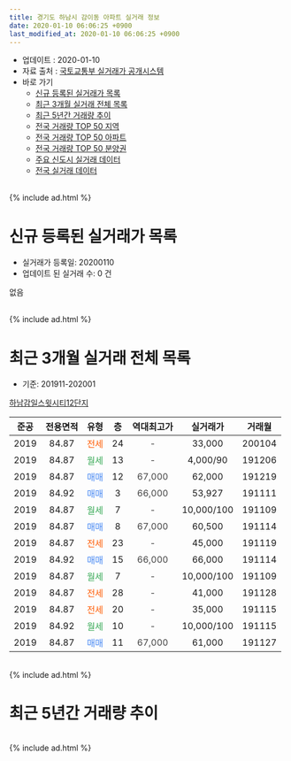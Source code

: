 ```yaml
---
title: 경기도 하남시 감이동 아파트 실거래 정보
date: 2020-01-10 06:06:25 +0900
last_modified_at: 2020-01-10 06:06:25 +0900
---
```


* 업데이트 : 2020-01-10
* 자료 출처 : [국토교통부 실거래가 공개시스템](http://rt.molit.go.kr)
* 바로 가기
    * [신규 등록된 실거래가 목록](#신규-등록된-실거래가-목록)
    * [최근 3개월 실거래 전체 목록](#최근-3개월-실거래-전체-목록)
    * [최근 5년간 거래량 추이](#최근-5년간-거래량-추이)
    * [전국 거래량 TOP 50 지역](https://inasie.github.io/apt-trade-info/최근-3개월-전국에서-가장-거래가-많이-발생한-지역)
    * [전국 거래량 TOP 50 아파트](https://inasie.github.io/apt-trade-info/최근-3개월-전국에서-가장-거래가-많이-발생한-아파트)
    * [전국 거래량 TOP 50 분양권](https://inasie.github.io/apt-trade-info/최근-3개월-전국에서-가장-거래가-많이-발생한-분양권)
    * [주요 신도시 실거래 데이터](https://inasie.github.io/apt-trade-info/주요-신도시)
    * [전국 실거래 데이터](https://inasie.github.io/apt-trade-info/전국)
<br>
{% include ad.html %}
<br>

# 신규 등록된 실거래가 목록
* 실거래가 등록일: 20200110
* 업데이트 된 실거래 수: 0 건

없음

<br>
{% include ad.html %}
<br>

# 최근 3개월 실거래 전체 목록
* 기준: 201911-202001


[하남감일스윗시티12단지](https://search.naver.com/search.naver?query=%EA%B2%BD%EA%B8%B0%EB%8F%84+%ED%95%98%EB%82%A8%EC%8B%9C+%EA%B0%90%EC%9D%B4%EB%8F%99+%ED%95%98%EB%82%A8%EA%B0%90%EC%9D%BC%EC%8A%A4%EC%9C%97%EC%8B%9C%ED%8B%B012%EB%8B%A8%EC%A7%80)

|준공|전용면적|유형|층|역대최고가|실거래가|거래월|
|:---:|:---:|:---:|:---:|:---:|:---:|:---:|
|2019|84.87|<span style="color:#ff5a00">전세</span>|24|<span style="color:#444444">-</span>|33,000|200104|
|2019|84.87|<span style="color:#34a853">월세</span>|13|<span style="color:#444444">-</span>|4,000/90|191206|
|2019|84.87|<span style="color:#4285f3">매매</span>|12|<span style="color:#444444">67,000</span>|62,000|191219|
|2019|84.92|<span style="color:#4285f3">매매</span>|3|<span style="color:#444444">66,000</span>|53,927|191111|
|2019|84.87|<span style="color:#34a853">월세</span>|7|<span style="color:#444444">-</span>|10,000/100|191109|
|2019|84.87|<span style="color:#4285f3">매매</span>|8|<span style="color:#444444">67,000</span>|60,500|191114|
|2019|84.87|<span style="color:#ff5a00">전세</span>|23|<span style="color:#444444">-</span>|45,000|191119|
|2019|84.92|<span style="color:#4285f3">매매</span>|15|<span style="color:#444444">66,000</span>|66,000|191114|
|2019|84.87|<span style="color:#34a853">월세</span>|7|<span style="color:#444444">-</span>|10,000/100|191109|
|2019|84.87|<span style="color:#ff5a00">전세</span>|28|<span style="color:#444444">-</span>|41,000|191128|
|2019|84.87|<span style="color:#ff5a00">전세</span>|20|<span style="color:#444444">-</span>|35,000|191115|
|2019|84.92|<span style="color:#34a853">월세</span>|10|<span style="color:#444444">-</span>|10,000/100|191115|
|2019|84.87|<span style="color:#4285f3">매매</span>|11|<span style="color:#444444">67,000</span>|61,000|191127|


<br>
{% include ad.html %}
<br>

# 최근 5년간 거래량 추이


<div style="width:100%;">
    <canvas id="deal_progress" height="200"></canvas>
</div>

<script>
new Chart(document.getElementById("deal_progress"), {
    type: 'line',
    data: {
        labels: ['201501','201502','201503','201504','201505','201506','201507','201508','201509','201510','201511','201512','201601','201602','201603','201604','201605','201606','201607','201608','201609','201610','201611','201612','201701','201702','201703','201704','201705','201706','201707','201708','201709','201710','201711','201712','201801','201802','201803','201804','201805','201806','201807','201808','201809','201810','201811','201812','201901','201902','201903','201904','201905','201906','201907','201908','201909','201910','201911','201912','202001'],
        datasets: [{
            label: '매매',
            pointRadius: 1,
            data: [0, 0, 0, 0, 0, 0, 0, 0, 0, 0, 0, 0, 0, 0, 0, 0, 0, 0, 0, 0, 0, 0, 0, 0, 0, 0, 0, 0, 0, 0, 0, 0, 0, 0, 0, 0, 0, 0, 0, 0, 0, 0, 0, 0, 0, 0, 0, 0, 0, 0, 0, 0, 0, 0, 0, 7, 13, 9, 4, 1, 0],
            borderColor: "rgba(255, 201, 14, 1)",
            backgroundColor: "rgba(255, 201, 14, 0.5)",
            fill: false,
            lineTension: 0
        },{
            label: '전월세',
            pointRadius: 1,
            data: [0, 0, 0, 0, 0, 0, 0, 0, 0, 0, 0, 0, 0, 0, 0, 0, 0, 0, 0, 0, 0, 0, 0, 0, 0, 0, 0, 0, 0, 0, 0, 0, 0, 0, 0, 0, 0, 0, 0, 0, 0, 0, 0, 0, 0, 0, 0, 0, 0, 0, 0, 0, 0, 12, 74, 113, 69, 34, 6, 1, 1],
            borderColor: "rgba(0, 141, 185, 1)",
            backgroundColor: "rgba(0, 141, 185, 0.5)",
            fill: false,
            lineTension: 0
        }
        ]
    },
    options: {
        responsive: true,
        title: {
            display: false
        },
        tooltips: {
            mode: 'index',
            intersect: false
        },
        hover: {
            mode: 'nearest',
            intersect: true
        },
        scales: {
            xAxes: [{
                display: true,
                scaleLabel: {
                    display: true,
                    labelString: '년/월'
                }
            }],
            yAxes: [{
                display: true,
                ticks: {
                    suggestedMin: 0,
                },
                scaleLabel: {
                    display: true,
                    labelString: '실거래 수'
                }
            }]
        }
    }
});

</script>


<br>
{% include ad.html %}
<br>

